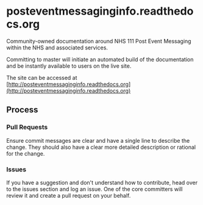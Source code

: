 
# posteventmessaginginfo.readthedocs.org

Community-owned documentation around NHS 111 Post Event Messaging within the NHS and associated services.

Committing to master will initiate an automated build of the documentation and be instantly available to users on the live site.

The site can be accessed at [http://posteventmessaginginfo.readthedocs.org](http://posteventmessaginginfo.readthedocs.org)


## Process

### Pull Requests

Ensure commit messages are clear and have a single line to describe the change. They should also have a clear more detailed description or rational for the change.

### Issues

If you have a suggestion and don't understand how to contribute, head over to the issues section and log an issue. One of the core committers will review it and create a pull request on your behalf.